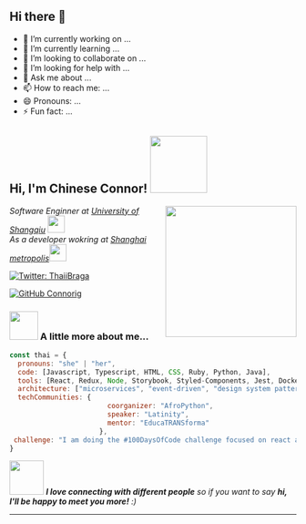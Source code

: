 ## Hi there 👋

<!--
**Connorig/Connorig** is a ✨ _special_ ✨ repository because its `README.md` (this file) appears on your GitHub profile.

Here are some ideas to get you started:
-->
- 🔭 I’m currently working on ...
- 🌱 I’m currently learning ...
- 👯 I’m looking to collaborate on ...
- 🤔 I’m looking for help with ...
- 💬 Ask me about ...
- 📫 How to reach me: ...
- 😄 Pronouns: ...
- ⚡ Fun fact: ...


<h2> Hi, I'm Chinese Connor! <img src="https://media4.giphy.com/media/v1.Y2lkPTc5MGI3NjExc2F5NzBuY21qaDAzdGFmNWQ4dXVpcGFheW9mYnlhZXo2cjY0c2p2bSZlcD12MV9pbnRlcm5hbF9naWZfYnlfaWQmY3Q9Zw/26tk0oCeWpf0kITRK/giphy.webp" width="100"></h2>

<img align='right' src="https://media.giphy.com/media/ieyl9zmCjO4b4t6qoY/giphy.gif" width="230">
<p><em>Software Enginner at <a href="javascript:void(0)">University of Shangqiu</a>
  
<img src="https://media.giphy.com/media/fYSnHlufseco8Fh93Z/giphy.gif" width="30">
</br>As a developer wokring at <a href="https://www.thingple.com"> Shanghai metropolis</a><img src="https://media.giphy.com/media/WUlplcMpOCEmTGBtBW/giphy.gif" width="30"> 
</em></p>

[![Twitter: ThaiiBraga](https://img.shields.io/twitter/follow/ThaiiBraga?style=social)](https://twitter.com/ThaiiBraga)
<!-- 
[![Linkedin: thaianebraga](https://img.shields.io/badge/-thaianebraga-blue?style=flat-square&logo=Linkedin&logoColor=white&link=https://www.linkedin.com/in/thaianebraga/)](https://www.linkedin.com/in/thaianebraga/)
-->
[![GitHub Connorig](https://img.shields.io/github/followers/thaiane?label=follow&style=social)](https://github.com/Connorig)


### <img src="https://media.giphy.com/media/VgCDAzcKvsR6OM0uWg/giphy.gif" width="50"> A little more about me...  

```javascript
const thai = {
  pronouns: "she" | "her",
  code: [Javascript, Typescript, HTML, CSS, Ruby, Python, Java],
  tools: [React, Redux, Node, Storybook, Styled-Components, Jest, Docker],
  architecture: ["microservices", "event-driven", "design system pattern"],
  techCommunities: {
                        coorganizer: "AfroPython",
                        speaker: "Latinity",
                        mentor: "EducaTRANSforma"
                      },
 challenge: "I am doing the #100DaysOfCode challenge focused on react and typescript"
}
```

<img src="https://media.giphy.com/media/LnQjpWaON8nhr21vNW/giphy.gif" width="60"> <em><b>I love connecting with different people</b> so if you want to say <b>hi, I'll be happy to meet you more!</b> :)</em>

---
